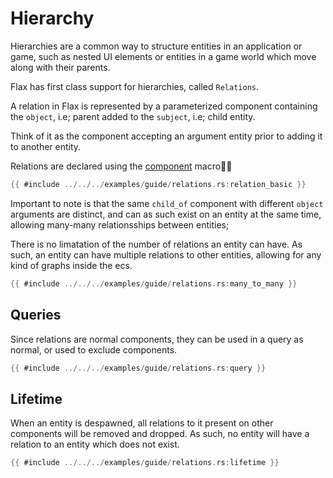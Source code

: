 # Hierarchy

Hierarchies are a common way to structure entities in an application or game,
such as nested UI elements or entities in a game world which move along with
their parents.

Flax has first class support for hierarchies, called `Relations`.

A relation in Flax is represented by a parameterized component containing the
`object`, i.e; parent added to the `subject`, i.e; child entity.

Think of it as the component accepting an argument entity prior to adding it to
another entity.

Relations are declared using the
[component](https://docs.rs/flax/latest/flax/macro.component.html) macro

```rust
{{ #include ../../../examples/guide/relations.rs:relation_basic }}
```

Important to note is that the same `child_of` component with different `object`
arguments are distinct, and can as such exist on an entity at the same time,
allowing many-many relationsships between entities;

There is no limatation of the number of relations an entity can have. As such,
an entity can have multiple relations to other entities, allowing for any kind of graphs inside the ecs.

```rust
{{ #include ../../../examples/guide/relations.rs:many_to_many }}
```

## Queries

Since relations are normal components, they can be used in a query as normal, or
used to exclude components.

```rust
{{ #include ../../../examples/guide/relations.rs:query }}
```

## Lifetime

When an entity is despawned, all relations to it present on other components
will be removed and dropped. As such, no entity will have a relation to an
entity which does not exist.

```rust
{{ #include ../../../examples/guide/relations.rs:lifetime }}
```
